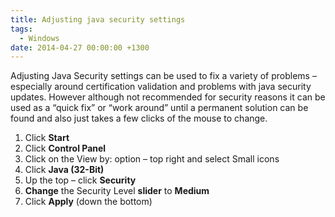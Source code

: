 ```yaml
---
title: Adjusting java security settings
tags:
  - Windows
date: 2014-04-27 00:00:00 +1300
---
```


Adjusting Java Security settings can be used to fix a variety of problems – especially around certification validation and problems with java security updates. However although not recommended for security reasons it can be used as a “quick fix” or “work around” until a permanent solution can be found and also just takes a few clicks of the mouse to change.

  1. Click **Start**
  2. Click **Control Panel**
  3. Click on the View by: option – top right and select Small icons
  4. Click **Java (32-Bit)**
  5. Up the top – click **Security**
  6. **Change** the Security Level **slider** to **Medium**
  7. Click **Apply** (down the bottom)
